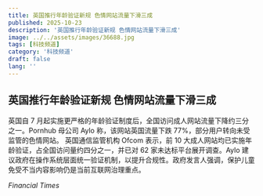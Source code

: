 ```yaml
---
title: 英国推行年龄验证新规 色情网站流量下滑三成
published: 2025-10-23
description: '英国推行年龄验证新规 色情网站流量下滑三成'
image: ../../assets/images/36688.jpg
tags: [科技频道]
category: '科技频道'
draft: false
lang: ''
---
```


## 英国推行年龄验证新规 色情网站流量下滑三成

英国自 7 月起实施更严格的年龄验证制度后，全国访问成人网站流量下降约三分之一。Pornhub 母公司 Aylo 称，该网站英国流量下跌 77%，部分用户转向未受监管的色情网站。
英国通信监管机构 Ofcom 表示，前 10 大成人网站均已实施年龄验证，占全国访问量约四分之一，并已对 62 家未达标平台展开调查。Aylo 建议政府在操作系统层面统一验证机制，以提升合规性。政府发言人强调，保护儿童免受不当内容影响仍是当前互联网治理重点。

*Financial Times*
